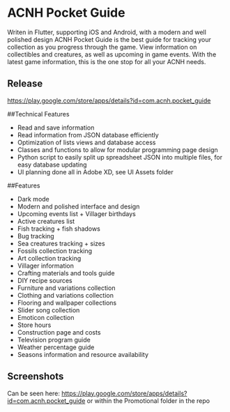 # ACNH Pocket Guide
Writen in Flutter, supporting iOS and Android, with a modern and well polished design ACNH Pocket Guide is the best guide for tracking your collection as you progress through the game. View information on collectibles and creatures, as well as upcoming in game events. With the latest game information, this is the one stop for all your ACNH needs.
## Release
https://play.google.com/store/apps/details?id=com.acnh.pocket_guide

##Technical Features
 - Read and save information
 - Read information from JSON database efficiently
 - Optimization of lists views and database access
 - Classes and functions to allow for modular programming page design
 - Python script to easily split up spreadsheet JSON into multiple files, for easy database updating
 - UI planning done all in Adobe XD, see UI Assets folder

##Features

- Dark mode
- Modern and polished interface and design
- Upcoming events list + Villager birthdays
- Active creatures list
- Fish tracking + fish shadows
- Bug tracking
- Sea creatures tracking + sizes
- Fossils collection tracking
- Art collection tracking
- Villager information
- Crafting materials and tools guide
- DIY recipe sources
- Furniture and variations collection
- Clothing and variations collection
- Flooring and wallpaper collections
- Slider song collection
- Emoticon collection
- Store hours
- Construction page and costs
- Television program guide
- Weather percentage guide
- Seasons information and resource availability

## Screenshots
Can be seen here: https://play.google.com/store/apps/details?id=com.acnh.pocket_guide
or within the Promotional folder in the repo
